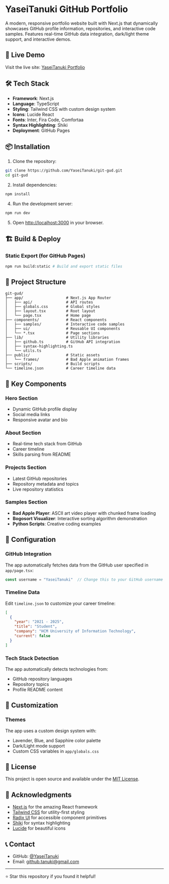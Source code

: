 # YaseiTanuki GitHub Portfolio

A modern, responsive portfolio website built with Next.js that dynamically showcases GitHub profile information, repositories, and interactive code samples. Features real-time GitHub data integration, dark/light theme support, and interactive demos.

## 🚀 Live Demo

Visit the live site: [YaseiTanuki Portfolio](https://yaseitanuki.github.io)

## 🛠️ Tech Stack

- **Framework**: Next.js
- **Language**: TypeScript
- **Styling**: Tailwind CSS with custom design system
- **Icons**: Lucide React
- **Fonts**: Inter, Fira Code, Comfortaa
- **Syntax Highlighting**: Shiki
- **Deployment**: GitHub Pages

## 📦 Installation

1. Clone the repository:
```bash
git clone https://github.com/YaseiTanuki/git-gud.git
cd git-gud
```

2. Install dependencies:
```bash
npm install
```

4. Run the development server:
```bash
npm run dev
```

5. Open [http://localhost:3000](http://localhost:3000) in your browser.

## 🏗️ Build & Deploy

### Static Export (for GitHub Pages)
```bash
npm run build:static # Build and export static files
```

## 📁 Project Structure

```
git-gud/
├── app/                   # Next.js App Router
│   ├── api/               # API routes
│   ├── globals.css        # Global styles
│   ├── layout.tsx         # Root layout
│   └── page.tsx           # Home page
├── components/            # React components
│   ├── samples/           # Interactive code samples
│   ├── ui/                # Reusable UI components
│   └── *.tsx              # Page sections
├── lib/                   # Utility libraries
│   ├── github.ts          # GitHub API integration
│   ├── syntax-highlighting.ts
│   └── utils.ts
├── public/                # Static assets
│   └── frames/            # Bad Apple animation frames
├── scripts/               # Build scripts
└── timeline.json          # Career timeline data
```

## 🎯 Key Components

### Hero Section
- Dynamic GitHub profile display
- Social media links
- Responsive avatar and bio

### About Section
- Real-time tech stack from GitHub
- Career timeline
- Skills parsing from README

### Projects Section
- Latest GitHub repositories
- Repository metadata and topics
- Live repository statistics

### Samples Section
- **Bad Apple Player**: ASCII art video player with chunked frame loading
- **Bogosort Visualizer**: Interactive sorting algorithm demonstration
- **Python Scripts**: Creative coding examples

## 🔧 Configuration

### GitHub Integration
The app automatically fetches data from the GitHub user specified in `app/page.tsx`:
```typescript
const username = "YaseiTanuki"  // Change this to your GitHub username
```

### Timeline Data
Edit `timeline.json` to customize your career timeline:
```json
[
  {
    "year": "2021 - 2025",
    "title": "Student",
    "company": "HCM University of Information Technology",
    "current": false
  }
]
```

### Tech Stack Detection
The app automatically detects technologies from:
- GitHub repository languages
- Repository topics
- Profile README content

## 🎨 Customization

### Themes
The app uses a custom design system with:
- Lavender, Blue, and Sapphire color palette
- Dark/Light mode support
- Custom CSS variables in `app/globals.css`

## 📄 License

This project is open source and available under the [MIT License](LICENSE).

## 🙏 Acknowledgments

- [Next.js](https://nextjs.org/) for the amazing React framework
- [Tailwind CSS](https://tailwindcss.com/) for utility-first styling
- [Radix UI](https://www.radix-ui.com/) for accessible component primitives
- [Shiki](https://shiki.matsu.io/) for syntax highlighting
- [Lucide](https://lucide.dev/) for beautiful icons

## 📞 Contact

- GitHub: [@YaseiTanuki](https://github.com/YaseiTanuki)
- Email: github.tanuki@gmail.com

---

⭐ Star this repository if you found it helpful!
